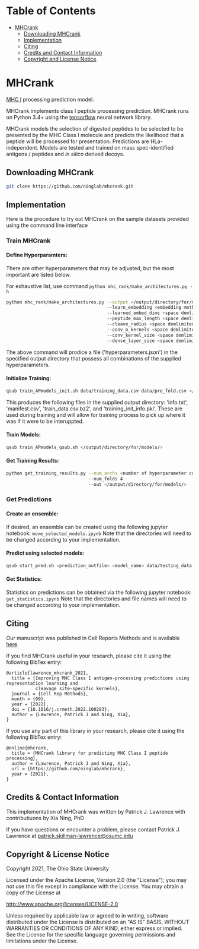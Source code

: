 Table of Contents
=====================
 * [MHCrank](#mhcrank)
     * [Downloading MHCrank](#downloading-mhcrank)
     * [Implementation](#implementation)
     * [Citing](#citing)
     * [Credits and Contact Information](#credits--contact-information)
     * [Copyright and License Notice](#copyright--license-notice)



# MHCrank
[MHC I](https://en.wikipedia.org/wiki/MHC_class_I) processing
prediction model.

MHCrank implements class I peptide processing prediction. 
MHCrank runs on Python 3.4+ using the
[tensorflow](https://www.tensorflow.org/) neural network library.

MHCrank models the selection of digested peptides to be selected to be presented by the MHC Class I molecule and predicts the likelihood that a peptide will be processed for presentation. Predictions are HLa-independent. Models are tested and trained on mass spec-identified antigens / peptides and *in silico* derived decoys. 


## Downloading MHCrank
```bash
git clone https://github.com/ninglab/mhcrank.git
```


## Implementation
Here is the procedure to try out MHCrank on the sample datasets provided using the command line interface

### Train MHCrank

#### Define Hyperparamters:
There are other hyperparameters that may be adjusted, but the most important are listed below. 

For exhaustive list, use command `python mhc_rank/make_architectures.py -h`

```bash
python mhc_rank/make_architectures.py --output </output/directory/for/models/>
                                      --learn_embedding <embedding methods (space delimited): no (for BLOSUM62), yes, and/or combo>
                                      --learned_embed_dims <space demlimited list of ints to try for amino acid learned embedding vector>
                                      --peptide_max_length <space demlimited list of ints describing length to process peptides to try>
                                      --cleave_radius <space demlimited list of ints describing radius of cleavage site for CSSK to try>
                                      --conv_n_kernels <space demlimited list of ints describing number of filters for initial conv layer to try>
                                      --conv_kernel_size <space demlimited list of ints describing kernel size to try>
                                      --dense_layer_size <space demlimited list of ints describing number of units in dense layer to try>
```
The above command will prodice a file ('hyperparameters.json') in the specified output directory that possess all combinations of the supplied hyperparameters.

#### Initialize Training:
```bash
qsub train_APmodels_init.sh data/training_data.csv data/pre_fold.csv </output/directory/for/models/>hyperparameters.json </output/directory/for/models/>
```
This produces the following files in the supplied output directory: 'info.txt', 'manifest.csv', 'train_data.csv.bz2', and 'training_init_info.pkl'. These are used during training and will allow for training process to pick up where it was if it were to be interuppted.

#### Train Models:
```bash
qsub train_APmodels_qsub.sh </output/directory/for/models/>
```

#### Get Training Results:
```bash
python get_training_results.py --num_archs <number of hyperparameter combinations>
                               --num_folds 4
                               --out </output/directory/for/models/>
```

### Get Predictions
#### Create an ensemble:
If desired, an ensemble can be created using the following jupyter notebook: `move_selected_models.ipynb`
Note that the directories will need to be changed according to your implementation.

#### Predict using selected models:
```bash
qsub start_pred.sh <prediction_outfile> <model_name> data/testing_data.csv.gz 00 <weight number> 0 50000
```

#### Get Statistics:
Statistics on predictions can be obtained via the following jupyter notebook: `get_statistics.ipynb`
Note that the directories and file names will need to be changed according to your implementation.


## Citing
Our manuscript was published in Cell Reports Methods and is available
[here](10.1016/j.crmeth.2022.100293).

If you find MHCrank useful in your research, please cite it using the following BibTex entry:
```
@article{lawrence_mhcrank_2021,
  title = {Improving MHC Class I antigen-processing predictions using representation learning and 
           cleavage site-specific kernels},
  journal = {Cell Rep Methods},
  month = {09},
  year = {2022},
  doi = {10.1016/j.crmeth.2022.100293},
  author = {Lawrence, Patrick J and Ning, Xia},
}
```

If you use any part of this library in your research, please cite it using the following BibTex entry:
```
@online{mhcrank,
  title = {MHCrank library for predicting MHC Class I peptide processing},
  author = {Lawrence, Patrick J and Ning, Xia},
  url = {https://github.com/ninglab/mhcrank},
  year = {2021},
}
```



## Credits & Contact Information
This implementation of MHCrank was written by Patrick J. Lawrence with contributiuons by Xia Ning, PhD

If you have questions or encounter a problem, please contact Patrick J. Lawrence at <a href='mailto:patrick.skillman-lawrence@osumc.edu'>patrick.skillman-lawrence@osumc.edu</a>


## Copyright & License Notice
Copyright 2021, The Ohio State University

Licensed under the Apache License, Version 2.0 (the "License"); you may not use this file except in compliance with the License. You may obtain a copy of the License at

http://www.apache.org/licenses/LICENSE-2.0

Unless required by applicable law or agreed to in writing, software distributed under the License is distributed on an "AS IS" BASIS, WITHOUT WARRANTIES OR CONDITIONS OF ANY KIND, either express or implied. See the License for the specific language governing permissions and limitations under the License.
